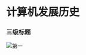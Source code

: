 # 计算机发展历史
### 三级标题
![第一](https://image.baidu.com/search/detail?ct=503316480&z=0&ipn=d&word=%E7%82%AE%E5%A7%90&step_word=&hs=0&pn=13&spn=0&di=3300&pi=0&rn=1&tn=baiduimagedetail&is=0%2C0&istype=0&ie=utf-8&oe=utf-8&in=&cl=2&lm=-1&st=undefined&cs=1965151830%2C2810341582&os=4029076602%2C1069378317&simid=3533727080%2C275470741&adpicid=0&lpn=0&ln=1567&fr=&fmq=1606009019387_R&fm=&ic=undefined&s=undefined&hd=undefined&latest=undefined&copyright=undefined&se=&sme=&tab=0&width=undefined&height=undefined&face=undefined&ist=&jit=&cg=&bdtype=0&oriquery=&objurl=http%3A%2F%2Fi0.hdslb.com%2Fbfs%2Farchive%2F029e7f9259b6add131f184f70fffc236afc80575.jpg&fromurl=ippr_z2C%24qAzdH3FAzdH3Fooo_z%26e3Bktstktst_z%26e3Bv54AzdH3Fpw2AzdH3F89n0AzdH3F&gsm=e&rpstart=0&rpnum=0&islist=&querylist=&force=undefined)
